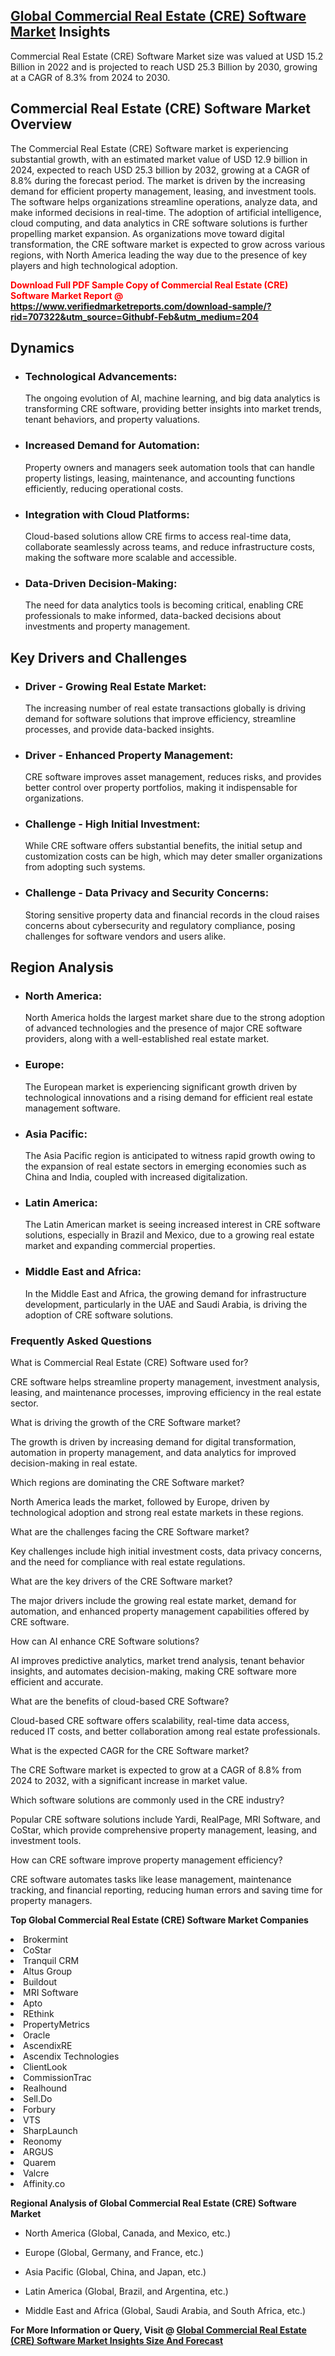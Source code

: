 <h2><a href="https://www.verifiedmarketreports.com/download-sample/?rid=707322&amp;utm_source=Githubf&amp;utm_medium=204" target="_blank">Global Commercial Real Estate (CRE) Software Market</a> Insights</h2><p>Commercial Real Estate (CRE) Software Market size was valued at USD 15.2 Billion in 2022 and is projected to reach USD 25.3 Billion by 2030, growing at a CAGR of 8.3% from 2024 to 2030.</p><p> <h2>Commercial Real Estate (CRE) Software Market Overview</h2> <p>The Commercial Real Estate (CRE) Software market is experiencing substantial growth, with an estimated market value of USD 12.9 billion in 2024, expected to reach USD 25.3 billion by 2032, growing at a CAGR of 8.8% during the forecast period. The market is driven by the increasing demand for efficient property management, leasing, and investment tools. The software helps organizations streamline operations, analyze data, and make informed decisions in real-time. The adoption of artificial intelligence, cloud computing, and data analytics in CRE software solutions is further propelling market expansion. As organizations move toward digital transformation, the CRE software market is expected to grow across various regions, with North America leading the way due to the presence of key players and high technological adoption.</p> <p><strong><p><span class=""><span style="color: #ff0000;"><strong>Download Full PDF Sample Copy of Commercial Real Estate (CRE) Software Market Report</strong> @ </span><a href="https://www.verifiedmarketreports.com/download-sample/?rid=707322&amp;utm_source=Githubf-Feb&amp;utm_medium=204" target="_blank">https://www.verifiedmarketreports.com/download-sample/?rid=707322&amp;utm_source=Githubf-Feb&amp;utm_medium=204</a></span></p></strong></p> <h2>Dynamics</h2> <ul> <li><h3>Technological Advancements:</h3> The ongoing evolution of AI, machine learning, and big data analytics is transforming CRE software, providing better insights into market trends, tenant behaviors, and property valuations.</li> <li><h3>Increased Demand for Automation:</h3> Property owners and managers seek automation tools that can handle property listings, leasing, maintenance, and accounting functions efficiently, reducing operational costs.</li> <li><h3>Integration with Cloud Platforms:</h3> Cloud-based solutions allow CRE firms to access real-time data, collaborate seamlessly across teams, and reduce infrastructure costs, making the software more scalable and accessible.</li> <li><h3>Data-Driven Decision-Making:</h3> The need for data analytics tools is becoming critical, enabling CRE professionals to make informed, data-backed decisions about investments and property management.</li> </ul> <h2>Key Drivers and Challenges</h2> <ul> <li><h3>Driver - Growing Real Estate Market:</h3> The increasing number of real estate transactions globally is driving demand for software solutions that improve efficiency, streamline processes, and provide data-backed insights.</li> <li><h3>Driver - Enhanced Property Management:</h3> CRE software improves asset management, reduces risks, and provides better control over property portfolios, making it indispensable for organizations.</li> <li><h3>Challenge - High Initial Investment:</h3> While CRE software offers substantial benefits, the initial setup and customization costs can be high, which may deter smaller organizations from adopting such systems.</li> <li><h3>Challenge - Data Privacy and Security Concerns:</h3> Storing sensitive property data and financial records in the cloud raises concerns about cybersecurity and regulatory compliance, posing challenges for software vendors and users alike.</li> </ul> <h2>Region Analysis</h2> <ul> <li><h3>North America:</h3> North America holds the largest market share due to the strong adoption of advanced technologies and the presence of major CRE software providers, along with a well-established real estate market.</li> <li><h3>Europe:</h3> The European market is experiencing significant growth driven by technological innovations and a rising demand for efficient real estate management software.</li> <li><h3>Asia Pacific:</h3> The Asia Pacific region is anticipated to witness rapid growth owing to the expansion of real estate sectors in emerging economies such as China and India, coupled with increased digitalization.</li> <li><h3>Latin America:</h3> The Latin American market is seeing increased interest in CRE software solutions, especially in Brazil and Mexico, due to a growing real estate market and expanding commercial properties.</li> <li><h3>Middle East and Africa:</h3> In the Middle East and Africa, the growing demand for infrastructure development, particularly in the UAE and Saudi Arabia, is driving the adoption of CRE software solutions.</li> </ul> <h3>Frequently Asked Questions</h3> <p>What is Commercial Real Estate (CRE) Software used for?</p> <p>CRE software helps streamline property management, investment analysis, leasing, and maintenance processes, improving efficiency in the real estate sector.</p> <p>What is driving the growth of the CRE Software market?</p> <p>The growth is driven by increasing demand for digital transformation, automation in property management, and data analytics for improved decision-making in real estate.</p> <p>Which regions are dominating the CRE Software market?</p> <p>North America leads the market, followed by Europe, driven by technological adoption and strong real estate markets in these regions.</p> <p>What are the challenges facing the CRE Software market?</p> <p>Key challenges include high initial investment costs, data privacy concerns, and the need for compliance with real estate regulations.</p> <p>What are the key drivers of the CRE Software market?</p> <p>The major drivers include the growing real estate market, demand for automation, and enhanced property management capabilities offered by CRE software.</p> <p>How can AI enhance CRE Software solutions?</p> <p>AI improves predictive analytics, market trend analysis, tenant behavior insights, and automates decision-making, making CRE software more efficient and accurate.</p> <p>What are the benefits of cloud-based CRE Software?</p> <p>Cloud-based CRE software offers scalability, real-time data access, reduced IT costs, and better collaboration among real estate professionals.</p> <p>What is the expected CAGR for the CRE Software market?</p> <p>The CRE Software market is expected to grow at a CAGR of 8.8% from 2024 to 2032, with a significant increase in market value.</p> <p>Which software solutions are commonly used in the CRE industry?</p> <p>Popular CRE software solutions include Yardi, RealPage, MRI Software, and CoStar, which provide comprehensive property management, leasing, and investment tools.</p> <p>How can CRE software improve property management efficiency?</p> <p>CRE software automates tasks like lease management, maintenance tracking, and financial reporting, reducing human errors and saving time for property managers.</p> </p><p><strong>Top Global Commercial Real Estate (CRE) Software Market Companies</strong></p><div data-test-id=""><p><li>Brokermint</li><li> CoStar</li><li> Tranquil CRM</li><li> Altus Group</li><li> Buildout</li><li> MRI Software</li><li> Apto</li><li> REthink</li><li> PropertyMetrics</li><li> Oracle</li><li> AscendixRE</li><li> Ascendix Technologies</li><li> ClientLook</li><li> CommissionTrac</li><li> Realhound</li><li> Sell.Do</li><li> Forbury</li><li> VTS</li><li> SharpLaunch</li><li> Reonomy</li><li> ARGUS</li><li> Quarem</li><li> Valcre</li><li> Affinity.co</li></p><div><strong>Regional Analysis of&nbsp;Global Commercial Real Estate (CRE) Software Market</strong></div><ul><li dir="ltr"><p dir="ltr">North America&nbsp;(Global, Canada, and Mexico, etc.)</p></li><li dir="ltr"><p dir="ltr">Europe (Global, Germany, and France, etc.)</p></li><li dir="ltr"><p dir="ltr">Asia Pacific&nbsp;(Global, China, and Japan, etc.)</p></li><li dir="ltr"><p dir="ltr">Latin America&nbsp;(Global, Brazil, and Argentina, etc.)</p></li><li dir="ltr">Middle East and Africa&nbsp;(Global, Saudi Arabia, and South Africa, etc.)</li></ul><p><strong>For More Information or Query, Visit @&nbsp;</strong><strong><a href="https://www.verifiedmarketreports.com/product/commercial-real-estate-cre-software-market/?utm_source=Githubf&amp;utm_medium=204" target="_blank">Global Commercial Real Estate (CRE) Software Market Insights Size And Forecast</a></strong></p></div>
